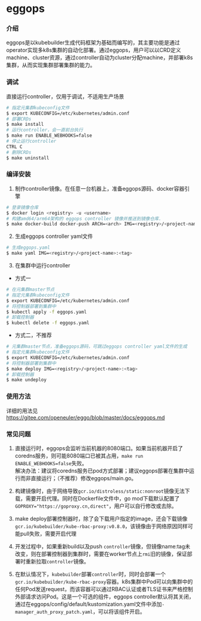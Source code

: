 # eggops

### 介绍

eggops是以kubebuilder生成代码框架为基础而编写的，其主要功能是通过operator实现多k8s集群的自动化部署。通过eggops，用户可以以CRD定义machine、cluster资源，通过controller自动为cluster分配machine，并部署k8s集群，从而实现集群部署集群的能力。

### 调试

直接运行controller，仅用于调试，不适用生产场景
```bash
# 指定元集群kubeconfig文件
$ export KUBECONFIG=/etc/kubernetes/admin.conf
# 部署CRDs
$ make install
# 运行controller，会一直前台执行
$ make run ENABLE_WEBHOOKS=false
# 停止运行controller
CTRL C
# 删除CRDs
$ make uninstall
```

### 编译安装

1. 制作controller镜像。在任意一台机器上，准备eggops源码、docker容器引擎
```bash
# 登录镜像仓库
$ docker login <registry> -u <username>
# 构建amd64/arm64架构的 eggops controller 镜像并推送到镜像仓库.
$ make docker-build docker-push ARCH=<arch> IMG=<registry>/<project-name>:<tag>
```

2. 生成eggops controller yaml文件
```bash
# 生成eggops.yaml
$ make yaml IMG=<registry>/<project-name>:<tag>
```

3. 在集群中运行controller

- 方式一
```bash
# 在元集群master节点
# 指定元集群kubeconfig文件
$ export KUBECONFIG=/etc/kubernetes/admin.conf
# 将控制器部署到集群中
$ kubectl apply -f eggops.yaml
# 卸载控制器
$ kubectl delete -f eggops.yaml
```

- 方式二，不推荐
```bash
# 元集群master节点，准备eggops源码，可跳过eggops controller yaml文件的生成
# 指定元集群kubeconfig文件
$ export KUBECONFIG=/etc/kubernetes/admin.conf
# 将控制器部署到集群中
$ make deploy IMG=<registry>/<project-name>:<tag>
# 卸载控制器
$ make undeploy
```

### 使用方法

详细的用法见 https://gitee.com/openeuler/eggo/blob/master/docs/eggops.md

### 常见问题

1. 直接运行时，eggops会监听当前机器的8080端口。如果当前机器开启了coredns服务，则可能8080端口已被其占用，`make run ENABLE_WEBHOOKS=false`失败。  
解决办法：建议将coredns服务已pod方式部署；建议eggops部署在集群中运行而非直接运行；（不推荐）修改eggops/main.go。

2. 构建镜像时，由于网络导致`gcr.io/distroless/static:nonroot`镜像无法下载，需要开启代理。同时在Dockerfile文件中，go mod下载默认配置了`GOPROXY="https://goproxy.cn,direct"`，用户可以自行修改或去除。

3. make deploy部署控制器时，除了会下载用户指定的image，还会下载镜像`gcr.io/kubebuilder/kube-rbac-proxy:v0.8.0`，该镜像由于网络原因同样可能pull失败，需要开启代理

4. 开发过程中，如果重新build以及push `controller`镜像，但镜像name:tag未改变，则在部署控制器到集群时，需要在worker节点上`rmi`旧的镜像，保证部署时重新拉取`controller`镜像。

5. 在默认情况下，`kubebuilder`部署`controller`时，同时会部署一个`gcr.io/kubebuilder/kube-rbac-proxy`容器。k8s集群中Pod可以向集群中的任何Pod发送request，而该容器可以通过RBAC认证或者TLS证书来严格控制外部请求访问Pod。这是一个可选的组件，eggops controller默认将其关闭，通过在eggops/config/default/kustomization.yaml文件中添加`- manager_auth_proxy_patch.yaml`，可以将该组件开启。
